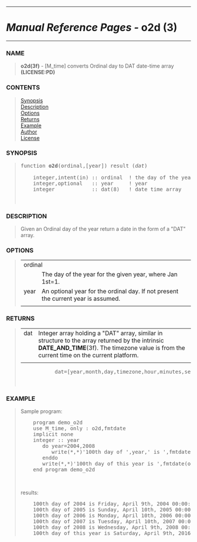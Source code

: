 <?
<body>
  <a name="top" id="top"></a>
  <div id="Container">
    <div id="Content">
      <div class="c42">
        <hr />
        <h1><i>Manual Reference Pages -</i> o2d (3)</h1>
        <hr />
      </div><a name="0"></a>
      <h3><a name="0">NAME</a></h3>
      <blockquote>
        <b>o2d(3f)</b> - [M_time] converts Ordinal day to DAT date-time array <b>(LICENSE:PD)</b>
      </blockquote><a name="contents" id="contents"></a>
      <h3>CONTENTS</h3>
      <blockquote>
        <a href="#1">Synopsis</a><br />
        <a href="#2">Description</a><br />
        <a href="#3">Options</a><br />
        <a href="#4">Returns</a><br />
        <a href="#5">Example</a><br />
        <a href="#6">Author</a><br />
        <a href="#7">License</a><br />
      </blockquote><a name="8"></a>
      <h3><a name="8">SYNOPSIS</a></h3>
      <blockquote>
        <pre>
function <b>o2d</b>(ordinal,[year]) result (<i>dat</i>)
<br />    integer,intent(in) :: ordinal  ! the day of the year
    integer,optional   :: year     ! year
    integer            :: dat(8)   ! date time array
<br />
</pre>
      </blockquote><a name="2"></a>
      <h3><a name="2">DESCRIPTION</a></h3>
      <blockquote>
        Given an Ordinal day of the year return a date in the form of a "DAT" array.
      </blockquote><a name="3"></a>
      <h3><a name="3">OPTIONS</a></h3>
      <blockquote>
        <table cellpadding="3">
          <tr valign="top">
            <td class="c43" colspan="2">ordinal</td>
          </tr>
          <tr valign="top">
            <td width="6%"></td>
            <td>The day of the year for the given year, where Jan 1st=1.</td>
          </tr>
          <tr valign="top">
            <td class="c43" width="6%" nowrap="nowrap">year</td>
            <td valign="bottom">An optional year for the ordinal day. If not present the current year is assumed.</td>
          </tr>
          <tr>
            <td></td>
          </tr>
        </table>
      </blockquote><a name="4"></a>
      <h3><a name="4">RETURNS</a></h3>
      <blockquote>
        <table cellpadding="3">
          <tr valign="top">
            <td class="c44" width="6%" nowrap="nowrap">dat</td>
            <td valign="bottom">Integer array holding a "DAT" array, similar in structure to the array returned by the intrinsic <b>DATE_AND_TIME</b>(3f).
            The timezone value is from the current time on the current platform.</td>
          </tr>
          <tr>
            <td></td>
          </tr>
        </table><!-- .nf -->
        <pre>
           dat=[year,month,day,timezone,hour,minutes,seconds,milliseconds]
<br />
</pre>
      </blockquote><a name="5"></a>
      <h3><a name="5">EXAMPLE</a></h3>
      <blockquote>
        Sample program:
        <pre>
    program demo_o2d
    use M_time, only : o2d,fmtdate
    implicit none
    integer :: year
       do year=2004,2008
          write(*,*)'100th day of ',year,' is ',fmtdate(o2d(100,year))
       enddo
       write(*,*)'100th day of this year is ',fmtdate(o2d(100))
    end program demo_o2d
<br />
</pre>results:
        <pre>
    100th day of 2004 is Friday, April 9th, 2004 00:00:00 PM UTC-02:40
    100th day of 2005 is Sunday, April 10th, 2005 00:00:00 PM UTC-02:40
    100th day of 2006 is Monday, April 10th, 2006 00:00:00 PM UTC-02:40
    100th day of 2007 is Tuesday, April 10th, 2007 00:00:00 PM UTC-02:40
    100th day of 2008 is Wednesday, April 9th, 2008 00:00:00 PM UTC-02:40
    100th day of this year is Saturday, April 9th, 2016 00:00:00 PM UTC-02:40
</pre>
      </blockquote><a name="6"></a>
    </div>
  </div>
</body>
